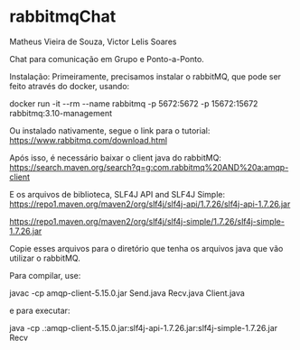 # rabbitmqChat

Matheus Vieira de Souza, 
Victor Lelis Soares



Chat para comunicação em Grupo e Ponto-a-Ponto.

Instalação: Primeiramente, precisamos instalar o rabbitMQ, que pode ser feito através do docker, usando:

docker run -it --rm --name rabbitmq -p 5672:5672 -p 15672:15672 rabbitmq:3.10-management

Ou instalado nativamente, segue o link para o tutorial: https://www.rabbitmq.com/download.html

Após isso, é necessário baixar o client java do rabbitMQ:
https://search.maven.org/search?q=g:com.rabbitmq%20AND%20a:amqp-client

E os arquivos de biblioteca, SLF4J API and SLF4J Simple:
https://repo1.maven.org/maven2/org/slf4j/slf4j-api/1.7.26/slf4j-api-1.7.26.jar

https://repo1.maven.org/maven2/org/slf4j/slf4j-simple/1.7.26/slf4j-simple-1.7.26.jar

Copie esses arquivos para o diretório que tenha os arquivos java que vão utilizar o rabbitMQ.

Para compilar, use:

javac -cp amqp-client-5.15.0.jar Send.java Recv.java Client.java

e para executar:

java -cp .:amqp-client-5.15.0.jar:slf4j-api-1.7.26.jar:slf4j-simple-1.7.26.jar Recv



